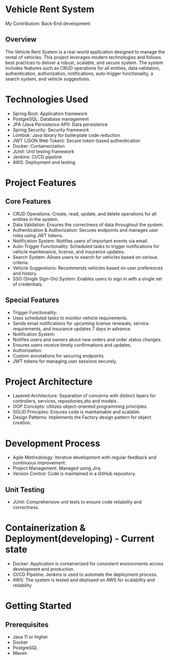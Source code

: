 #	Vehicle Rent System
My Contribution:  Back-End development
## Overview
The Vehicle Rent System is a real-world application designed to manage the rental of vehicles. This project leverages modern technologies and follows best practices to deliver a robust, scalable, and secure system. The system includes features such as CRUD operations for all entities, data validation, authentication, authorization, notifications, auto-trigger functionality, a search system, and vehicle suggestions.
# Technologies Used
- Spring Boot: Application framework
-	PostgreSQL: Database management
-	JPA (Java Persistence API): Data persistence
-	Spring Security: Security framework
-	Lombok: Java library for boilerplate code reduction
-	JWT (JSON Web Token): Secure token-based authentication
-	Docker: Containerization
-	JUnit: Unit testing framework
-	Jenkins: CI/CD pipeline
-	AWS: Deployment and testing
# Project Features
## Core Features
-	CRUD Operations: Create, read, update, and delete operations for all entities in the system.
-	Data Validation: Ensures the correctness of data throughout the system.
-	Authentication & Authorization: Secures endpoints and manages user roles using JWT tokens.
-	Notification System: Notifies users of important events via email.
-	Auto-Trigger Functionality: Scheduled tasks to trigger notifications for vehicle maintenance, license, and insurance updates.
-	Search System: Allows users to search for vehicles based on various criteria.
-	Vehicle Suggestions: Recommends vehicles based on user preferences and history.
-	SSO (Single Sign-On) System: Enables users to sign in with a single set of credentials.

## Special Features
-	Trigger Functionality:
-	Uses scheduled tasks to monitor vehicle requirements.
-	Sends email notifications for upcoming license renewals, service requirements, and insurance updates 7 days in advance.
-	Notification System:
-	Notifies users and owners about new orders and order status changes.
-	Ensures users receive timely confirmations and updates.
-	Authorization:
-	Custom annotations for securing endpoints.
- JWT tokens for managing user sessions securely.
# Project Architecture
-	Layered Architecture: Separation of concerns with distinct layers for controllers, services, repositories,dto and models .
-	OOP Concepts: Utilizes object-oriented programming principles.
-	SOLID Principles: Ensures code is maintainable and scalable.
-	Design Patterns: Implements the Factory design pattern for object creation.

# Development Process
-	Agile Methodology: Iterative development with regular feedback and continuous improvement.
-	Project Management: Managed using Jira.
-	Version Control: Code is maintained in a GitHub repository.
## Unit Testing
-	JUnit: Comprehensive unit tests to ensure code reliability and correctness.
# Containerization & Deployment(developing) - Current state
-	Docker: Application is containerized for consistent environments across development and production.
-	CI/CD Pipeline: Jenkins is used to automate the deployment process.
-	AWS: The system is tested and deployed on AWS for scalability and reliability

# Getting Started
## Prerequisites
-	Java 11 or higher
-	Docker
-	PostgreSQL
-	Maven
